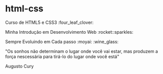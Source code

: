 # html-css
 <p>Curso de HTML5 e CSS3 :four_leaf_clover:</p>

<p>Minha Introdução em Desenvolvimento Web :rocket::sparkles:</p>

<p>Sempre Evoluindo em Cada passo :moyai: :wine_glass:</p>

<p> "Os sonhos não determinam o lugar onde  você vai estar, mas produzem a força nescessária para tirá-lo do lugar onde você está"
                                                 </p>
                            Augusto Cury
<!-- <a href="https://ezequiellsantos.github.io/html-css/exercicios/modulo01/ex001/">Executar Exercício 001</a> -->

